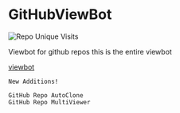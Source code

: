 # GitHubViewBot

![Repo Unique Visits](https://views.whatilearened.today/views/github/Altify-Developing/Altify-Developing-Main.svg)

Viewbot for github repos
this is the entire viewbot

[viewbot](https://altify-chs.netlify.app/html/stats.reloaded.svg)

```
New Additions!

GitHub Repo AutoClone
GitHub Repo MultiViewer
```


<!-- tags -->
<!--
a
-->

